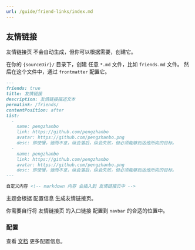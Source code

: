 ```yaml
---
url: /guide/friend-links/index.md
---
```

## 友情链接

友情链接页 不会自动生成，但你可以根据需要，创建它。

在你的 `{sourceDir}/` 目录下，创建 任意 `*.md` 文件，比如 `friends.md` 文件。
然后在这个文件中，通过 `frontmatter` 配置它。

```md title="friends.md"
---
friends: true
title: 友情链接
description: 友情链接描述文本
permalink: /friends/
contentPosition: after
list:
  -
    name: pengzhanbo
    link: https://github.com/pengzhanbo
    avatar: https://github.com/pengzhanbo.png
    desc: 即使慢，驰而不息，纵会落后，纵会失败，但必须能够到达他所向的目标。
  -
    name: pengzhanbo
    link: https://github.com/pengzhanbo
    avatar: https://github.com/pengzhanbo.png
    desc: 即使慢，驰而不息，纵会落后，纵会失败，但必须能够到达他所向的目标。
---

自定义内容 <!-- markdown 内容 会插入到 友情链接页中 -->
```

主题会根据 配置信息 生成友情链接页。

你需要自行将 友情链接页 的入口链接 配置到 `navbar` 的合适的位置中。

### 配置

查看 [文档](../../config/frontmatter/friend.md) 更多配置信息。
